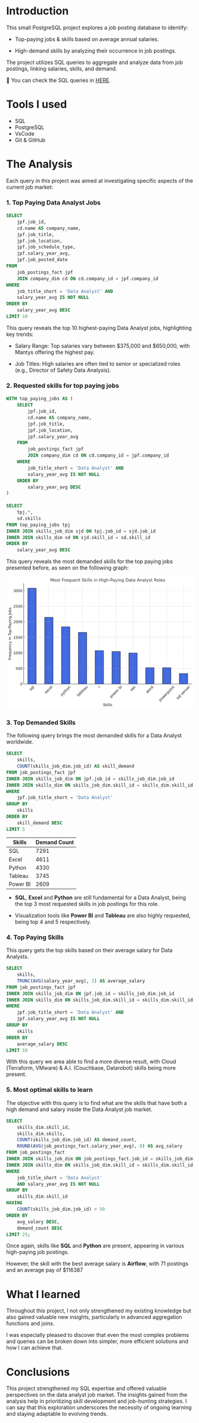 # Introduction

This small PostgreSQL project explores a job posting database to identify:

- Top-paying jobs & skills based on average annual salaries.

- High-demand skills by analyzing their occurrence in job postings.

The project utilizes SQL queries to aggregate and analyze data from job postings, linking salaries, skills, and demand.

🔎 You can check the SQL queries in [HERE](/project_sql/).

# Tools I used

- SQL
- PostgreSQL
- VsCode
- Git & GitHub

# The Analysis

Each query in this project was aimed at investigating specific aspects of the current job market:

### 1. Top Paying Data Analyst Jobs

```sql
SELECT
    jpf.job_id,
    cd.name AS company_name,
    jpf.job_title,
    jpf.job_location,
    jpf.job_schedule_type,
    jpf.salary_year_avg,
    jpf.job_posted_date
FROM
    job_postings_fact jpf
    JOIN company_dim cd ON cd.company_id = jpf.company_id
WHERE
    job_title_short = 'Data Analyst' AND
    salary_year_avg IS NOT NULL
ORDER BY
    salary_year_avg DESC
LIMIT 10
```

This query reveals the top 10 highest-paying Data Analyst jobs, highlighting key trends:

- Salary Range: Top salaries vary between $375,000 and $650,000, with Mantys offering the highest pay.

- Job Titles: High salaries are often tied to senior or specialized roles (e.g., Director of Safety Data Analysis).

### 2. Requested skills for top paying jobs

```sql
WITH top_paying_jobs AS (
    SELECT
        jpf.job_id,
        cd.name AS company_name,
        jpf.job_title,
        jpf.job_location,
        jpf.salary_year_avg
    FROM
        job_postings_fact jpf
        JOIN company_dim cd ON cd.company_id = jpf.company_id
    WHERE
        job_title_short = 'Data Analyst' AND
        salary_year_avg IS NOT NULL
    ORDER BY
        salary_year_avg DESC
)

SELECT
    tpj.*,
    sd.skills
FROM top_paying_jobs tpj
INNER JOIN skills_job_dim sjd ON tpj.job_id = sjd.job_id
INNER JOIN skills_dim sd ON sjd.skill_id = sd.skill_id
ORDER BY
    salary_year_avg DESC
```
This query reveals the most demanded skills for the top paying jobs presented before, as seen on the following graph:

![alt text](Assets/Top_paying_skills.png)

### 3. Top Demanded Skills

The following query brings the most demanded skills for a Data Analyst worldwide.

```sql
SELECT
    skills,
    COUNT(skills_job_dim.job_id) AS skill_demand
FROM job_postings_fact jpf
INNER JOIN skills_job_dim ON jpf.job_id = skills_job_dim.job_id
INNER JOIN skills_dim ON skills_job_dim.skill_id = skills_dim.skill_id
WHERE
    jpf.job_title_short = 'Data Analyst'
GROUP BY
    skills
ORDER BY
    skill_demand DESC
LIMIT 5
```

| Skills   | Demand Count |
|----------|--------------|
| SQL      | 7291         |
| Excel    | 4611         |
| Python   | 4330         |
| Tableau  | 3745         |
| Power BI | 2609         |

- **SQL**, **Excel** and **Python** are still fundamental for a Data Analyst, being the top 3 most requested skills in job postings for this role.

- Visualization tools like **Power BI** and **Tableau** are also highly requested, being top 4 and 5 respectively.

### 4. Top Paying Skills

This query gets the top skills based on their average salary for Data Analysts.

```sql
SELECT
    skills,
    TRUNC(AVG(salary_year_avg), 2) AS average_salary
FROM job_postings_fact jpf
INNER JOIN skills_job_dim ON jpf.job_id = skills_job_dim.job_id
INNER JOIN skills_dim ON skills_job_dim.skill_id = skills_dim.skill_id
WHERE
    jpf.job_title_short = 'Data Analyst' AND
    jpf.salary_year_avg IS NOT NULL
GROUP BY
    skills
ORDER BY
    average_salary DESC
LIMIT 10
```

With this query we area able to find a more diverse result, with Cloud (Terraform, VMware) & A.I. (Couchbase, Datarobot) skills being more present.

### 5. Most optimal skills to learn

The objective with this query is to find what are the skills that have both a high demand and salary inside the Data Analyst job market.

```sql
SELECT 
    skills_dim.skill_id,
    skills_dim.skills,
    COUNT(skills_job_dim.job_id) AS demand_count,
    ROUND(AVG(job_postings_fact.salary_year_avg), 0) AS avg_salary
FROM job_postings_fact
INNER JOIN skills_job_dim ON job_postings_fact.job_id = skills_job_dim.job_id
INNER JOIN skills_dim ON skills_job_dim.skill_id = skills_dim.skill_id
WHERE
    job_title_short = 'Data Analyst'
    AND salary_year_avg IS NOT NULL
GROUP BY
    skills_dim.skill_id
HAVING
    COUNT(skills_job_dim.job_id) > 50
ORDER BY
    avg_salary DESC,
    demand_count DESC
LIMIT 25;
```

Once again, skills like **SQL** and **Python** are present, appearing in various high-paying job postings.

However, the skill with the best average salary is **Airflow**, with 71 postings and an average pay of $116387

# What I learned

Throughout this project, I not only strengthened my existing knowledge but also gained valuable new insights, particularly in advanced aggregation functions and joins.

I was especially pleased to discover that even the most complex problems and queries can be broken down into simpler, more efficient solutions and how I can achieve that.

# Conclusions

This project strengthened my SQL expertise and offered valuable perspectives on the data analyst job market. The insights gained from the analysis help in prioritizing skill development and job-hunting strategies. I can say that this exploration underscores the necessity of ongoing learning and staying adaptable to evolving trends.